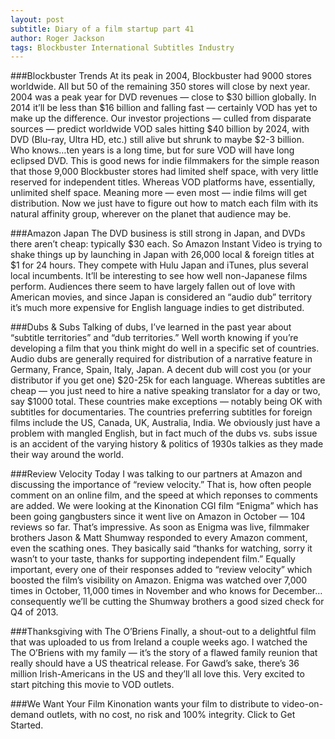 ```yaml
---
layout: post
subtitle: Diary of a film startup part 41
author: Roger Jackson
tags: Blockbuster International Subtitles Industry
---
```

###Blockbuster Trends
At its peak in 2004, Blockbuster had 9000 stores worldwide. All but 50 of the remaining 350 stores will close by next year. 2004 was a peak year for DVD revenues — close to $30 billion globally. In 2014 it’ll be less than $16 billion and falling fast — certainly VOD has yet to make up the difference. Our investor projections — culled from disparate sources — predict worldwide VOD sales hitting $40 billion by 2024, with DVD (Blu-ray, Ultra HD, etc.) still alive but shrunk to maybe $2-3 billion. Who knows…ten years is a long time, but for sure VOD will have long eclipsed DVD. This is good news for indie filmmakers for the simple reason that those 9,000 Blockbuster stores had limited shelf space, with very little reserved for independent titles. Whereas VOD platforms have, essentially, unlimited shelf space. Meaning more — even most — indie films will get distribution. Now we just have to figure out how to match each film with its natural affinity group, wherever on the planet that audience may be.

###Amazon Japan
The DVD business is still strong in Japan, and DVDs there aren’t cheap: typically $30 each. So Amazon Instant Video is trying to shake things up by launching in Japan with 26,000 local & foreign titles at $1 for 24 hours. They compete with Hulu Japan and iTunes, plus several local incumbents. It’ll be interesting to see how well non-Japanese films perform. Audiences there seem to have largely fallen out of love with American movies, and since Japan is considered an “audio dub” territory it’s much more expensive for English language indies to get distributed.

###Dubs & Subs
Talking of dubs, I’ve learned in the past year about “subtitle territories” and “dub territories.” Well worth knowing if you’re developing a film that you think might do well in a specific set of countries. Audio dubs are generally required for distribution of a narrative feature in Germany, France, Spain, Italy, Japan. A decent dub will cost you (or your distributor if you get one) $20-25k for each language. Whereas subtitles are cheap — you just need to hire a native speaking translator for a day or two, say $1000 total. These countries make exceptions — notably being OK with subtitles for documentaries. The countries preferring subtitles for foreign films include the US, Canada, UK, Australia, India. We obviously just have a problem with mangled English, but in fact much of the dubs vs. subs issue is an accident of the varying history & politics of 1930s talkies as they made their way around the world.

###Review Velocity
Today I was talking to our partners at Amazon and discussing the importance of “review velocity.” That is, how often people comment on an online film, and the speed at which reponses to comments are added. We were looking at the Kinonation CGI film “Enigma” which has been going gangbusters since it went live on Amazon in October — 104 reviews so far. That’s impressive. As soon as Enigma was live, filmmaker brothers Jason & Matt Shumway responded to every Amazon comment, even the scathing ones. They basically said “thanks for watching, sorry it wasn’t to your taste, thanks for supporting independent film.” Equally important, every one of their responses added to “review velocity” which boosted the film’s visibility on Amazon. Enigma was watched over 7,000 times in October, 11,000 times in November and who knows for December… consequently we’ll be cutting the Shumway brothers a good sized check for Q4 of 2013.

###Thanksgiving with The O’Briens
Finally, a shout-out to a delightful film that was uploaded to us from Ireland a couple weeks ago. I watched the The O’Briens with my family — it’s the story of a flawed family reunion that really should have a US theatrical release. For Gawd’s sake, there’s 36 million Irish-Americans in the US and they’ll all love this. Very excited to start pitching this movie to VOD outlets.

###We Want Your Film
Kinonation wants your film to distribute to video-on-demand outlets, with no cost, no risk and 100% integrity. Click to Get Started.
